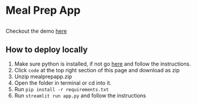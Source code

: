 # Meal Prep App

##
Checkout the demo [here](https://mealprep.streamlit.app/)

## How to deploy locally

1. Make sure python is installed, if not go [here](https://www.python.org/downloads/) and follow the instructions.
2. Click `code` at the top right section of this page and download as zip
3. Unzip mealprepapp.zip
4. Open the folder in terminal or cd into it.
5. Run `pip install -r requirements.txt`
6. Run `streamlit run app.py` and follow the instructions
